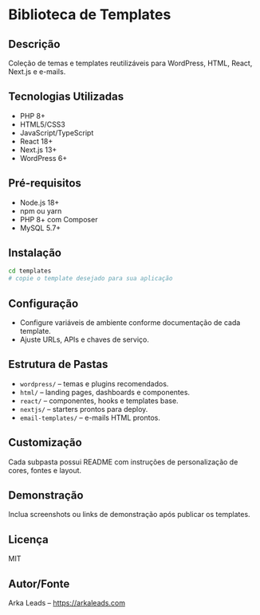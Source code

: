 # Biblioteca de Templates

## Descrição
Coleção de temas e templates reutilizáveis para WordPress, HTML, React, Next.js e e-mails.

## Tecnologias Utilizadas
- PHP 8+
- HTML5/CSS3
- JavaScript/TypeScript
- React 18+
- Next.js 13+
- WordPress 6+

## Pré-requisitos
- Node.js 18+
- npm ou yarn
- PHP 8+ com Composer
- MySQL 5.7+

## Instalação
```bash
cd templates
# copie o template desejado para sua aplicação
```

## Configuração
- Configure variáveis de ambiente conforme documentação de cada template.
- Ajuste URLs, APIs e chaves de serviço.

## Estrutura de Pastas
- `wordpress/` – temas e plugins recomendados.
- `html/` – landing pages, dashboards e componentes.
- `react/` – componentes, hooks e templates base.
- `nextjs/` – starters prontos para deploy.
- `email-templates/` – e-mails HTML prontos.

## Customização
Cada subpasta possui README com instruções de personalização de cores, fontes e layout.

## Demonstração
Inclua screenshots ou links de demonstração após publicar os templates.

## Licença
MIT

## Autor/Fonte
Arka Leads – https://arkaleads.com

